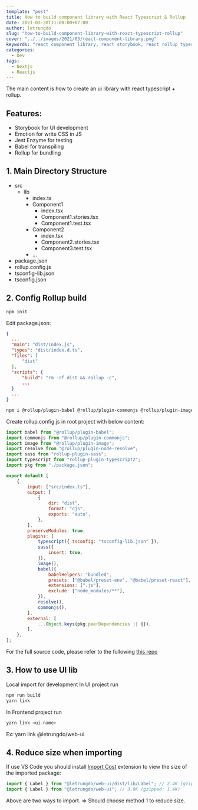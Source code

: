 ```yaml
---
template: "post"
title: How to build component library with React Typescript & Rollup
date: 2021-03-30T11:08:00+07:00
author: letrungdo
slug: "how-to-build-component-library-with-react-typescript-rollup"
cover: "../../images/2021/03/react-component-library.png"
keywords: "react component library, react storybook, react rollup typescript"
categories:
  - Dev
tags:
  - Nextjs
  - Reactjs
---
```

The main content is how to create an ui library with react typescript + rollup.

## Features:
- Storybook for UI development
- Emotion for write CSS in JS
- Jest Enzyme for testing
- Babel for transpiling
- Rollup for bundling

## 1. Main Directory Structure
- src
  - lib
    - index.ts
    - Component1
      - index.tsx
      - Component1.stories.tsx
      - Component1.test.tsx
    - Component2
      - index.tsx
      - Component2.stories.tsx
      - Component3.test.tsx
    - ...
- package.json
- rollup.config.js
- tsconfig-lib.json
- tsconfig.json

## 2. Config Rollup build
```bash
npm init
```
Edit package.json:
```json
{
  ...
  "main": "dist/index.js",
  "types": "dist/index.d.ts",
  "files": [
      "dist"
  ],
  "scripts": {
      "build": "rm -rf dist && rollup -c",
      ...
  }
  ...
}
```
```bash
npm i @rollup/plugin-babel @rollup/plugin-commonjs @rollup/plugin-image @rollup/plugin-node-resolve rollup rollup-plugin-sass rollup-plugin-typescript2 -D
```
Create rollup.config.js in root project with below content:
```js
import babel from "@rollup/plugin-babel";
import commonjs from "@rollup/plugin-commonjs";
import image from "@rollup/plugin-image";
import resolve from "@rollup/plugin-node-resolve";
import sass from "rollup-plugin-sass";
import typescript from "rollup-plugin-typescript2";
import pkg from "./package.json";

export default [
    {
        input: ["src/index.ts"],
        output: [
            {
                dir: "dist",
                format: "cjs",
                exports: "auto",
            },
        ],
        preserveModules: true,
        plugins: [
            typescript({ tsconfig: "tsconfig-lib.json" }),
            sass({
                insert: true,
            }),
            image(),
            babel({
                babelHelpers: "bundled",
                presets: ["@babel/preset-env", "@babel/preset-react"],
                extensions: [".js"],
                exclude: ["node_modules/**"],
            }),
            resolve(),
            commonjs(),
        ],
        external: [
            ...Object.keys(pkg.peerDependencies || {}),
        ],
    },
];
```
For the full source code, please refer to the following <a href="https://github.com/letrungdo/react-ui-component-lib" target="_blank" rel="noopener noreferrer">this repo</a>

## 3. How to use UI lib
Local import for development
In UI project run
```bash
npm run build
yarn link
```
In Frontend project run
```bash
yarn link <ui-name>
```
Ex: yarn link @letrungdo/web-ui

## 4. Reduce size when importing
If use VS Code you should install <a href="https://marketplace.visualstudio.com/items?itemName=wix.vscode-import-cost" target="_blank" rel="nofollow noopener noreferrer">Import Cost</a> extension to view the size of the imported package:

```js
import { Label } from "@letrungdo/web-ui/dist/lib/Label"; // 2.4K (gzipped: 1.1K)
import { Label } from "@letrungdo/web-ui"; // 3.9K (gzipped: 1.4K)
```

Above are two ways to import. => Should choose method 1 to reduce size.
